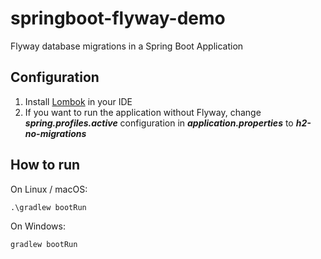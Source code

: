 
# springboot-flyway-demo
Flyway database migrations in a Spring Boot Application

## Configuration

 1. Install [Lombok](https://projectlombok.org/) in your IDE
 2. If you want to run the application without Flyway, change ***spring.profiles.active*** configuration in ***application.properties*** to ***h2-no-migrations*** 

## How to run
On Linux / macOS:

    .\gradlew bootRun

On Windows:

    gradlew bootRun

